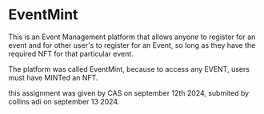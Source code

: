 # EventMint

This is an Event Management platform that allows anyone to register for an event and for other user's to register for an Event, so long as they have the required NFT for that particular event.

The platform was called EventMint, because to access any EVENT, users must have MINTed an NFT.


this assignment was given by CAS on september 12th 2024, submited by collins adi on september 13 2024.